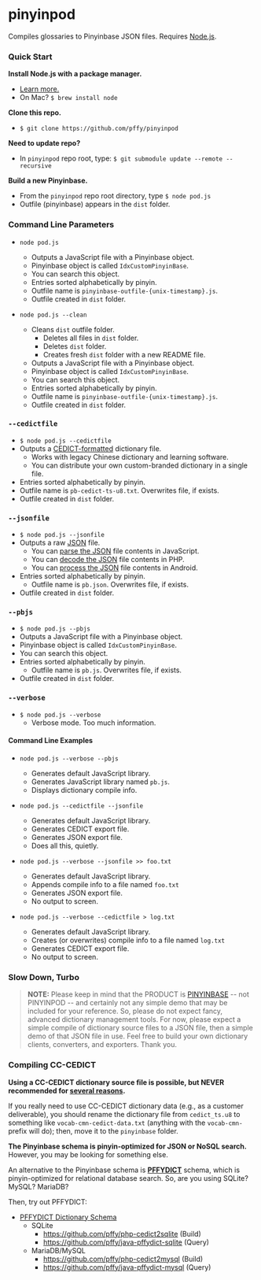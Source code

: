 # pinyinpod
Compiles glossaries to Pinyinbase JSON files. Requires [Node.js][nodejs_page].


### Quick Start

**Install Node.js with a package manager.**
+ [Learn more.][gh_getnode]
+ On Mac? `$ brew install node`

**Clone this repo.**
+ `$ git clone https://github.com/pffy/pinyinpod`

**Need to update repo?**
+ In `pinyinpod` repo root, type: `$ git submodule update --remote --recursive`

**Build a new Pinyinbase.**
+ From the `pinyinpod` repo root directory, type `$ node pod.js`
+ Outfile (pinyinbase) appears in the `dist` folder.


### Command Line Parameters

  + `node pod.js`
    + Outputs a JavaScript file with a Pinyinbase object.
  	+ Pinyinbase object is called `IdxCustomPinyinBase`.
  	+ You can search this object.
    + Entries sorted alphabetically by pinyin.
  	+ Outfile name is `pinyinbase-outfile-{unix-timestamp}.js`.
  	+ Outfile created in `dist` folder.

  + `node pod.js --clean`
    + Cleans `dist` outfile folder.
      + Deletes all files in `dist` folder.
      + Deletes `dist` folder.
      + Creates fresh `dist` folder with a new README file.
    + Outputs a JavaScript file with a Pinyinbase object.
    + Pinyinbase object is called `IdxCustomPinyinBase`.
    + You can search this object.
    + Entries sorted alphabetically by pinyin.
    + Outfile name is `pinyinbase-outfile-{unix-timestamp}.js`.
    + Outfile created in `dist` folder.

### `--cedictfile`
  + `$ node pod.js --cedictfile`
  + Outputs a [CEDICT-formatted][cedict_syntax] dictionary file.
    + Works with legacy Chinese dictionary and learning software.
    + You can distribute your own custom-branded dictionary in a single file.
  + Entries sorted alphabetically by pinyin.
  + Outfile name is `pb-cedict-ts-u8.txt`. Overwrites file, if exists.
  + Outfile created in `dist` folder.

### `--jsonfile`

  + `$ node pod.js --jsonfile`
  + Outputs a raw [JSON][json_home] file.
    + You can [parse the JSON][json_parse] file contents in JavaScript.
    + You can [decode the JSON][json_decode] file contents in PHP.
    + You can [process the JSON][json_android] file contents in Android.
  + Entries sorted alphabetically by pinyin.
	+ Outfile name is `pb.json`. Overwrites file, if exists.
  + Outfile created in `dist` folder.

### `--pbjs`

  + `$ node pod.js --pbjs`
  + Outputs a JavaScript file with a Pinyinbase object.
  + Pinyinbase object is called `IdxCustomPinyinBase`.
  + You can search this object.
  + Entries sorted alphabetically by pinyin.
	+ Outfile name is `pb.js`. Overwrites file, if exists.
  + Outfile created in `dist` folder.

### `--verbose`

  + `$ node pod.js --verbose`
  	+ Verbose mode. Too much information.

#### Command Line Examples

+ `node pod.js --verbose --pbjs`
  + Generates default JavaScript library.
  + Generates JavaScript library named `pb.js`.
  + Displays dictionary compile info.

+ `node pod.js --cedictfile --jsonfile`
  + Generates default JavaScript library.
  + Generates CEDICT export file.
  + Generates JSON export file.
  + Does all this, quietly.

+ `node pod.js --verbose --jsonfile >> foo.txt`
  + Generates default JavaScript library.
  + Appends compile info to a file named `foo.txt`
  + Generates JSON export file.
  + No output to screen.

+ `node pod.js --verbose --cedictfile > log.txt`
  + Generates default JavaScript library.
  + Creates (or overwrites) compile info to a file named `log.txt`
  + Generates CEDICT export file.
  + No output to screen.

### Slow Down, Turbo

> **NOTE:** Please keep in mind that the PRODUCT is [PINYINBASE][gh_pinyinbase] -- not PINYINPOD -- and certainly not any simple demo that may be included for your reference. So, please do not expect fancy, advanced dictionary management tools. For now, please expect a simple compile of dictionary source files to a JSON file, then a simple demo of that JSON file in use. Feel free to build your own dictionary clients, converters, and exporters. Thank you.

### Compiling CC-CEDICT

**Using a CC-CEDICT dictionary source file is possible, but NEVER recommended for [several reasons][gh_casestudy].**

If you really need to use CC-CEDICT dictionary data (e.g., as a customer deliverable), you should rename the dictionary file from `cedict_ts.u8` to something like `vocab-cmn-cedict-data.txt` (anything with the `vocab-cmn-` prefix will do); then, move it to the `pinyinbase` folder.

**The Pinyinbase schema is pinyin-optimized for JSON or NoSQL search.** However, you may be looking for something else.

An alternative to the Pinyinbase schema is **[PFFYDICT][gh_pffydict]** schema, which is pinyin-optimized for relational database search. So, are you using SQLite? MySQL? MariaDB?

Then, try out PFFYDICT:

  + [PFFYDICT Dictionary Schema][gh_pffydict]
    + SQLite
      + https://github.com/pffy/php-cedict2sqlite (Build)
      + https://github.com/pffy/java-pffydict-sqlite (Query)
    + MariaDB/MySQL
      + https://github.com/pffy/php-cedict2mysql (Build)
      + https://github.com/pffy/java-pffydict-mysql (Query)



[cedict_syntax]: http://cc-cedict.org/wiki/format:syntax
[gh_casestudy]: https://github.com/pffy/pinyinbase#case-studies
[gh_getnode]: https://github.com/nodejs/node-v0.x-archive/wiki/Installing-Node.js-via-package-manager
[gh_pffydict]: https://github.com/pffy/pffydict
[gh_pinyinbase]: https://github.com/pffy/pinyinbase
[json_android]: http://developer.android.com/reference/org/json/JSONObject.html
[json_api]: http://jsonapi.org/
[json_decode]: http://php.net/manual/en/function.json-decode.php
[json_home]: http://www.json.org/
[json_java]: https://github.com/douglascrockford/JSON-java
[json_parse]: https://developer.mozilla.org/en-US/docs/Web/JavaScript/Reference/Global_Objects/JSON/parse
[nodejs_page]: https://nodejs.org/en/download/
